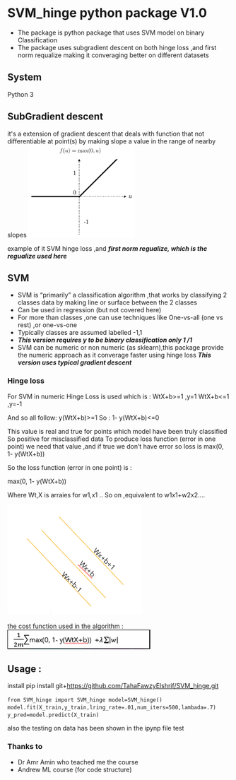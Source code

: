 # SVM_hinge python package V1.0
- The package is python package that uses SVM model on binary Classification  
- The package uses subgradient descent on both hinge loss ,and first norm requalize making it converaging better on different datasets 

## System 
Python 3


## SubGradient descent
it's a extension of gradient descent that deals with function that not differentiable at point(s) by making slope a value in the range of nearby slopes
![example](images/subgradient.png)

example of it SVM hinge loss ,and ***first norm regualize, which is the regualize used here***

## SVM
 - SVM is “primarily”  a classification algorithm ,that works by classifying 2 classes data by making line or surface between the 2  classes
 - Can be used in regression (but not covered here)
 - For more than classes ,one can use techniques like One-vs-all (one vs rest) ,or one-vs-one
- Typically classes are assumed labelled -1,1 
- ***This version requires y to be binary classification only 1 /1***
- SVM can be numeric or non numeric (as sklearn),this package provide the numeric approach as it converage faster using hinge loss
***This version uses typical gradient descent***

### Hinge loss
For SVM in numeric Hinge Loss is used which is :
WtX+b>=1 ,y=1
WtX+b<=1 ,y=-1

And so all follow: y(WtX+b)>=1
So : 1- y(WtX+b)<=0

This value is real and true for points which model have been truly classified 
So positive for misclassified data
To produce loss function (error in one point) we need that value ,and if true we don’t have error  so loss is max(0, 1- y(WtX+b))

So the loss function (error in one point) is :

max(0, 1- y(WtX+b))

Where Wt,X is arraies for w1,x1 .. So on ,equivalent to w1x1+w2x2….

![lines for SVM](images/lines.png)


the cost function used in the algorithm :
![cost for SVM](images/cost.png)


## Usage :

install
pip install git+https://github.com/TahaFawzyElshrif/SVM_hinge.git


`
from SVM_hinge import SVM_hinge
model=SVM_hinge()
model.fit(X_train,y_train,lring_rate=.01,num_iters=500,lambada=.7)
y_pred=model.predict(X_train)
`

also the testing on data has been shown in the ipynp file test


### Thanks to 
- Dr Amr Amin who teached me the course
- Andrew ML course (for code structure)
